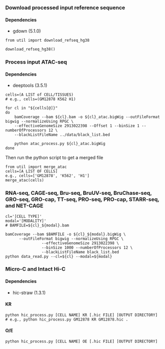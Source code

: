 ### Download processed input reference sequence
#### Dependencies
*  gdown (5.1.0)

```
from util import download_refseq_hg38

download_refseq_hg38()
```


### Process input ATAC-seq
#### Dependencies
* deeptools (3.5.1)

```
cells=(A LIST of CELL/TISSUES)
# e.g., cells=(GM12878 K562 H1)

for cl in "${cells[@]}"
do
    bamCoverage --bam ${cl}.bam -o ${cl}_atac.bigWig --outFileFormat bigwig --normalizeUsing RPGC \
    --effectiveGenomeSize 2913022398 --Offset 1 --binSize 1 --numberOfProcessors 12 \
    --blackListFileName ../data/black_list.bed

    python atac_process.py ${cl}_atac.bigWig
done
```
Then run the python script to get a merged file

```
from util import merge_atac
cells=[A LIST OF CELLS]
e.g., cells=['GM12878', 'K562', 'H1']
merge_atac(cells)
```



### RNA-seq, CAGE-seq, Bru-seq, BruUV-seq, BruChase-seq, GRO-seq, GRO-cap, TT-seq, PRO-seq, PRO-cap, STARR-seq, and NET-CAGE

```
cl='[CELL TYPE]'
modal='[MODALITY]'
# BAMFILE=${cl}_${modal}.bam

bamCoverage --bam $BAMFILE -o ${cl}_${modal}.bigWig \
      --outFileFormat bigwig --normalizeUsing RPGC \
                --effectiveGenomeSize 2913022398 \
                --binSize 1000 --numberOfProcessors 12 \
                --blackListFileName black_list.bed
python data_read.py --cl=${cl} --modal=${modal}
```

### Micro-C and Intact Hi-C
#### Dependencies
* hic-straw (1.3.1)
  
#### KR
  ```
  python hic_process.py [CELL NAME] KR [.hic FILE] [OUTPUT DIRECTORY]
  # e.g., python hic_process.py GM12878 KR GM12878.hic .
  ```
#### O/E
  ```
  python hic_process.py [CELL NAME] OE [.hic FILE] [OUTPUT DIRECTORY]
  ```

